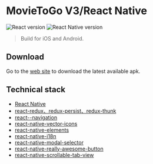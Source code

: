 # MovieToGo V3/React Native
![React version](https://img.shields.io/badge/react-16.8.3-green.svg)
![React Native version](https://img.shields.io/badge/react--native-0.59-blue.svg)
> Build for iOS and Android.

## Download
Go to the [web site](https://movietogoweb.herokuapp.com/) to download the latest available apk.

## Technical stack
- [React Native](https://facebook.github.io/react-native/)
- [react-redux、redux-persist、redux-thunk ](http://redux.js.org/)
- [react--navigation](https://github.com/react-navigation/react-navigation)
- [react-native-vector-icons](https://github.com/oblador/react-native-vector-icons)
- [react-native-elements](https://github.com/react-native-training/react-native-elements)
- [react-native-i18n](https://github.com/AlexanderZaytsev/react-native-i18n)
- [react-native-modal-selector](https://github.com/peacechen/react-native-modal-selector)
- [react-native-really-awesome-button](https://github.com/rcaferati/react-native-really-awesome-button)
- [react-native-scrollable-tab-view](https://github.com/skv-headless/react-native-scrollable-tab-view)
